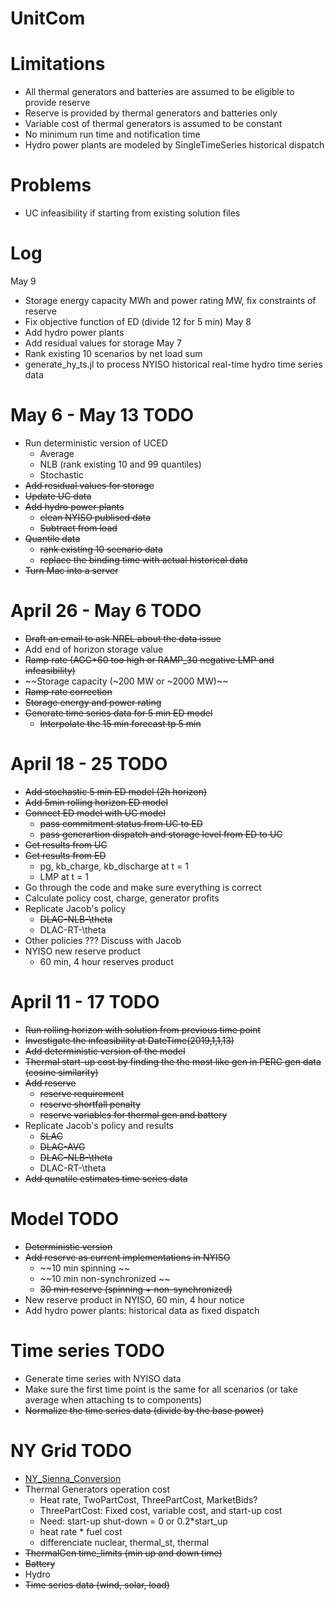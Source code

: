 # UnitCom

# Limitations
- All thermal generators and batteries are assumed to be eligible to provide reserve
- Reserve is provided by thermal generators and batteries only
- Variable cost of thermal generators is assumed to be constant
- No minimum run time and notification time
- Hydro power plants are modeled by SingleTimeSeries historical dispatch

# Problems
- UC infeasibility if starting from existing solution files

# Log
May 9
- Storage energy capacity MWh and power rating MW, fix constraints of reserve
- Fix objective function of ED (divide 12 for 5 min)
May 8
- Add hydro power plants
- Add residual values for storage
May 7
- Rank existing 10 scenarios by net load sum
- generate_hy_ts.jl to process NYISO historical real-time hydro time series data

# May 6 - May 13 TODO
- Run deterministic version of UCED
    - Average 
    - NLB (rank existing 10 and 99 quantiles)
    - Stochastic
- ~~Add residual values for storage~~
- ~~Update UC data~~
- ~~Add hydro power plants~~
    - ~~clean NYISO publised data~~
    - ~~Subtract from load~~
- ~~Quantile data~~
    - ~~rank existing 10 scenario data~~
    - ~~replace the binding time with actual historical data~~
- ~~Turn Mac into a server~~

# April 26 - May 6 TODO
- ~~Draft an email to ask NREL about the data issue~~
- Add end of horizon storage value
- ~~Ramp rate (AGC*60 too high or RAMP_30 negative LMP and infeasibility)~~
- ~~Storage capacity (~200 MW or ~2000 MW)~~
- ~~Ramp rate correction~~
- ~~Storage energy and power rating~~
- ~~Generate time series data for 5 min ED model~~
    - ~~Interpolate the 15 min forecast tp 5 min~~

# April 18 - 25 TODO
- ~~Add stochastic 5 min ED model (2h horizon)~~
- ~~Add 5min rolling horizon ED model~~
- ~~Connect ED model with UC model~~
    - ~~pass commitment status from UC to ED~~
    - ~~pass generartion dispatch and storage level from ED to UC~~
- ~~Get results from UC~~
- ~~Get results from ED~~ 
    - pg, kb_charge, kb_discharge at t = 1
    - LMP at t = 1
- Go through the code and make sure everything is correct
- Calculate policy cost, charge, generator profits
- Replicate Jacob's policy
    - ~~DLAC-NLB-\theta~~
    - DLAC-RT-\theta
- Other policies ??? Discuss with Jacob
- NYISO new reserve product
    - 60 min, 4 hour reserves product

# April 11 - 17 TODO
- ~~Run rolling horizon with solution from previous time point~~
- ~~Investigate the infeasibility at DateTime(2019,1,1,13)~~
- ~~Add deterministic version of the model~~
- ~~Thermal start-up cost by finding the the most like gen in PERC gen data (cosine similarity)~~
- ~~Add reserve~~
    - ~~reserve requirement~~
    - ~~reserve shortfall penalty~~
    - ~~reserve variables for thermal gen and battery~~
- Replicate Jacob's policy and results
    - ~~SLAC~~
    - ~~DLAC-AVG~~
    - ~~DLAC-NLB-\theta~~
    - DLAC-RT-\theta
- ~~Add qunatile estimates time series data~~

# Model TODO
- ~~Deterministic version~~
- ~~Add reserve as current implementations in NYISO~~
    - ~~10 min spinning ~~
    - ~~10 min non-synchronized ~~
    - ~~30 min reserve (spinning + non-synchronized)~~
- New reserve product in NYISO, 60 min, 4 hour notice
- Add hydro power plants: historical data as fixed dispatch

# Time series TODO
- Generate time series with NYISO data
- Make sure the first time point is the same for all scenarios (or take average when attaching ts to components)
- ~~Normalize the time series data (divide by the base power)~~

# NY Grid TODO
- [NY_Sienna_Conversion](https://github.com/gackermannlogan/NY_Sienna_Conversion)
- Thermal Generators operation cost 
    - Heat rate, TwoPartCost, ThreePartCost, MarketBids?
    - ThreePartCost: Fixed cost, variable cost, and start-up cost
    - Need: start-up
            shut-down = 0 or 0.2*start_up 
    - heat rate * fuel cost
    - differenciate nuclear, thermal_st, thermal
- ~~ThermalGen time_limits (min up and down time)~~
- ~~Battery~~
- Hydro
- ~~Time series data (wind, solar, load)~~



